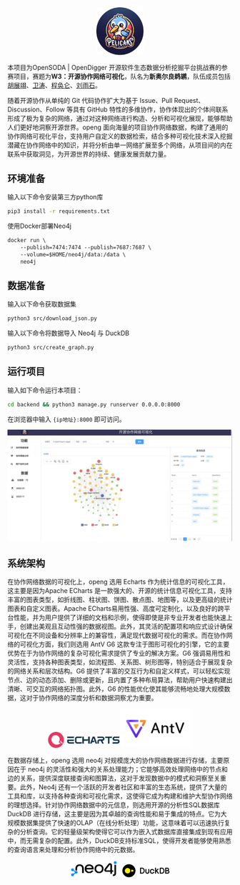<center><img src="https://github.com/iWYZ-666/openg/blob/main/img/logo.png?raw=true" style="zoom: 33%;" /></center>

本项目为OpenSODA | OpenDigger 开源软件生态数据分析挖掘平台挑战赛的参赛项目，赛题为**W3：开源协作网络可视化**，队名为**新奥尔良鹈鹕**，队伍成员包括[胡展翊](https://github.com/Rainysponge)、[卫涛](https://github.com/JackWeiw)、[程奂仑](https://github.com/iWYZ-666)、[刘雨石](https://github.com/Liuyushiii)。

随着开源协作从单纯的 Git 代码协作扩大为基于 Issue、Pull Request、Discussion、Follow 等具有 GitHub 特性的多维协作，协作体现出的个体间联系形成了极为复杂的网络，通过对这种网络进行构造、分析和可视化展现，能够帮助人们更好地洞察开源世界。openg 面向海量的项目协作网络数据，构建了通用的协作网络可视化平台，支持用户自定义的数据检索，结合多种可视化技术深入挖掘潜藏在协作网络中的知识，并将分析由单一网络扩展至多个网络，从项目间的内在联系中获取洞见，为开源世界的持续、健康发展贡献力量。



## 环境准备

输入以下命令安装第三方python库

~~~bash
pip3 install -r requirements.txt
~~~

使用Docker部署Neo4j

```shell
docker run \
    --publish=7474:7474 --publish=7687:7687 \
    --volume=$HOME/neo4j/data:/data \
    neo4j
```



## 数据准备

输入以下命令获取数据集

~~~bash
python3 src/download_json.py
~~~

输入以下命令将数据导入 Neo4j 与 DuckDB

~~~bash
python3 src/create_graph.py
~~~



## 运行项目

输入如下命令运行本项目：

~~~bash
cd backend && python3 manage.py runserver 0.0.0.0:8000
~~~

在浏览器中输入 `{ip地址}:8000` 即可访问。

<img src="https://github.com/iWYZ-666/openg/blob/main/img/ui.jpeg?raw=true" style="zoom: 50%;" />



## 系统架构

在协作网络数据的可视化上，openg 选用 Echarts 作为统计信息的可视化工具，这主要是因为Apache ECharts 是一款强大的、开源的统计信息可视化工具，支持丰富的图表类型，如折线图、柱状图、饼图、散点图、地图等，以及更高级的统计图表和自定义图表。Apache ECharts易用性强、高度可定制化，以及良好的跨平台性能，并为用户提供了详细的文档和示例，使得即使是非专业开发者也能快速上手，创建出美观且互动性强的数据视图。此外，其灵活的配置项和响应式设计确保可视化在不同设备和分辨率上的兼容性，满足现代数据可视化的需求。而在协作网络的可视化方面，我们则选用 AntV G6 这款专注于图形可视化的引擎，它的主要优势在于为协作网络的复杂可视化需求提供了专业的解决方案。G6 强调易用性和灵活性，支持各种图表类型，如流程图、关系图、树形图等，特别适合于展现复杂的网络关系和层次结构。G6 提供了丰富的交互行为和自定义样式，可以轻松实现节点、边的动态添加、删除或更新，且内置了多种布局算法，帮助用户快速构建出清晰、可交互的网络拓扑图。此外，G6 的性能优化使其能够流畅地处理大规模数据，这对于协作网络的深度分析和数据洞察尤为重要。

<center><img src="https://github.com/iWYZ-666/openg/blob/main/img/echarts.png?raw=true" style="zoom: 25%;" /><img src="https://github.com/iWYZ-666/openg/blob/main/img/antv_g6.jpeg?raw=true" style="zoom: 25%;" /></center>

在数据存储上，openg 选用 neo4j 对规模庞大的协作网络数据进行存储，主要原因在于 neo4j 的灵活性和强大的关系处理能力；它能够高效处理网络中的节点和边的关系，提供深度联接查询和图算法，这对于发现数据中的模式和洞察至关重要。此外，Neo4j 还有一个活跃的开发者社区和丰富的生态系统，提供了大量的工具和库，以支持各种查询和可视化需求，这使得它成为构建和维护大型协作网络的理想选择。针对协作网络数据中的元信息，则选用开源的分析性SQL数据库 DuckDB 进行存储，这主要是因为其卓越的查询性能和易于集成的特点。它为大规模数据集提供了快速的OLAP（在线分析处理）功能，这意味着可以迅速执行复杂的分析查询。它的轻量级架构使得它可以作为嵌入式数据库直接集成到现有应用中，而无需复杂的配置。此外，DuckDB支持标准SQL，使得开发者能够使用熟悉的查询语言来处理和分析协作网络中的元数据。

<center><img src="https://github.com/iWYZ-666/openg/blob/main/img/neo4j.png?raw=true" style="zoom: 12.5%;" /> &nbsp <img src="https://github.com/iWYZ-666/openg/blob/main/img/duckdb.png?raw=true" style="zoom: 25%;" /></center>

